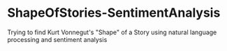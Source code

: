 # ShapeOfStories-SentimentAnalysis
Trying to find Kurt Vonnegut's "Shape" of a Story using natural language processing and sentiment analysis

